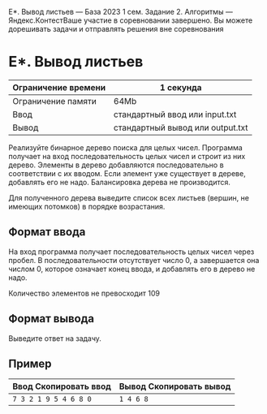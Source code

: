 E\*. Вывод листьев — База 2023 1 сем. Задание 2. Алгоритмы — Яндекс.КонтестВаше участие в соревновании завершено. Вы можете дорешивать задачи и отправлять решения вне соревнования

# E\*. Вывод листьев

| Ограничение времени | 1 секунда |
| --- | --- |
| Ограничение памяти | 64Mb |
| Ввод | стандартный ввод или input.txt |
| Вывод | стандартный вывод или output.txt |

Реализуйте бинарное дерево поиска для целых чисел. Программа получает на вход последовательность целых чисел и строит из них
дерево. Элементы в дерево добавляются последовательно в соответствии с их вводом. Если элемент уже существует в дереве, добавлять
его не надо. Балансировка дерева не производится.

Для полученного дерева выведите список всех листьев (вершин, не имеющих потомков) в порядке возрастания.

## Формат ввода

На вход программа получает последовательность целых чисел через пробел. В последовательности отсутствует число 0, а завершается
она числом 0, которое означает конец ввода, и добавлять его в дерево не надо.

Количество элементов не превосходит 109

## Формат вывода

Выведите ответ на задачу.

## Пример

| Ввод Скопировать ввод | Вывод Скопировать вывод |
| --- | --- |
| `7 3 2 1 9 5 4 6 8 0 ` | `1 4 6 8  ` |
